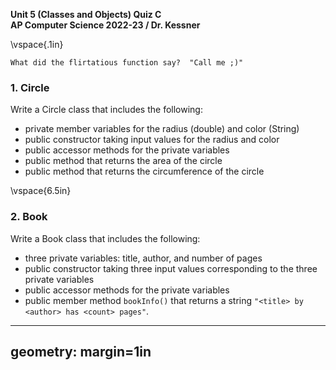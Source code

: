 __Unit 5 (Classes and Objects) Quiz C__  
__AP Computer Science 2022-23 / Dr. Kessner__  

\vspace{.1in}

```
What did the flirtatious function say?  "Call me ;)"
```

### 1. Circle

Write a Circle class that includes the following:

* private member variables for the radius (double) and color (String)
* public constructor taking input values for the radius and color
* public accessor methods for the private variables
* public method that returns the area of the circle
* public method that returns the circumference of the circle


\vspace{6.5in}


### 2. Book

Write a Book class that includes the following:

* three private variables: title, author, and number of pages
* public constructor taking three input values corresponding to the three private variables
* public accessor methods for the private variables
* public member method `bookInfo()` that returns a string 
`"<title> by <author> has <count> pages"`.



---
geometry: margin=1in
---


